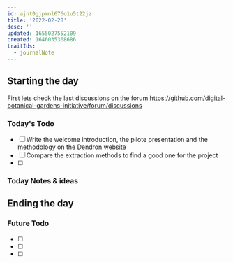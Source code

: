 ```yaml
---
id: ajht0gjpmnl676o1u5t22jz
title: '2022-02-28'
desc: ''
updated: 1655027552109
created: 1646035368686
traitIds:
  - journalNote
---
```


## Starting the day

First lets check the last discussions on the forum https://github.com/digital-botanical-gardens-initiative/forum/discussions

### Today's Todo 

- [ ] Write the welcome introduction, the pilote presentation and the methodology on the Dendron website
- [ ] Compare the extraction methods to find a good one for the project
- [ ] 

### Today Notes & ideas




## Ending the day

### Future Todo

- [ ]
- [ ] 
- [ ] 
